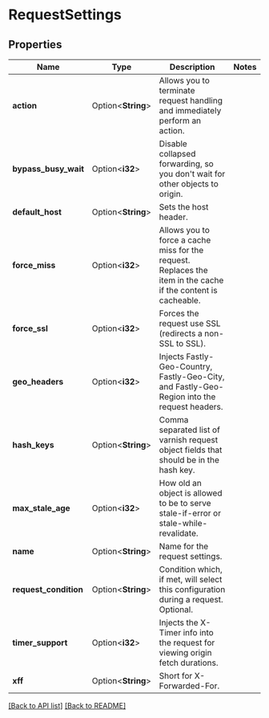 # RequestSettings

## Properties

Name | Type | Description | Notes
------------ | ------------- | ------------- | -------------
**action** | Option<**String**> | Allows you to terminate request handling and immediately perform an action. | 
**bypass_busy_wait** | Option<**i32**> | Disable collapsed forwarding, so you don't wait for other objects to origin. | 
**default_host** | Option<**String**> | Sets the host header. | 
**force_miss** | Option<**i32**> | Allows you to force a cache miss for the request. Replaces the item in the cache if the content is cacheable. | 
**force_ssl** | Option<**i32**> | Forces the request use SSL (redirects a non-SSL to SSL). | 
**geo_headers** | Option<**i32**> | Injects Fastly-Geo-Country, Fastly-Geo-City, and Fastly-Geo-Region into the request headers. | 
**hash_keys** | Option<**String**> | Comma separated list of varnish request object fields that should be in the hash key. | 
**max_stale_age** | Option<**i32**> | How old an object is allowed to be to serve stale-if-error or stale-while-revalidate. | 
**name** | Option<**String**> | Name for the request settings. | 
**request_condition** | Option<**String**> | Condition which, if met, will select this configuration during a request. Optional. | 
**timer_support** | Option<**i32**> | Injects the X-Timer info into the request for viewing origin fetch durations. | 
**xff** | Option<**String**> | Short for X-Forwarded-For. | 

[[Back to API list]](../README.md#documentation-for-api-endpoints) [[Back to README]](../README.md)


